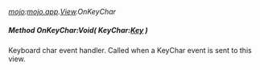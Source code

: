 _[mojo](../../modules/mojo/mojo-module.md):[mojo.app](../../modules/mojo/mojo-app.md).[View](../../modules/mojo/mojo-app-view.md).OnKeyChar_
##### Method OnKeyChar:Void( KeyChar:[Key](../../modules/mojo/mojo-input-key.md) )
Keyboard char event handler.
Called when a KeyChar event is sent to this view.
